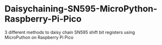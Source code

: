 # Daisychaining-SN595-MicroPython-Raspberry-Pi-Pico
3 different methods to daisy chain SN595 shift bit registers using MicroPuthon on Raspberry Pi Pico
